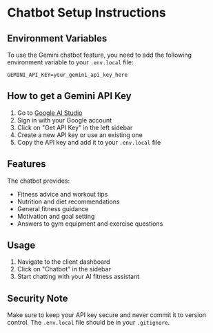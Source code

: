 # Chatbot Setup Instructions

## Environment Variables

To use the Gemini chatbot feature, you need to add the following environment variable to your `.env.local` file:

```
GEMINI_API_KEY=your_gemini_api_key_here
```

## How to get a Gemini API Key

1. Go to [Google AI Studio](https://aistudio.google.com/)
2. Sign in with your Google account
3. Click on "Get API Key" in the left sidebar
4. Create a new API key or use an existing one
5. Copy the API key and add it to your `.env.local` file

## Features

The chatbot provides:
- Fitness advice and workout tips
- Nutrition and diet recommendations
- General fitness guidance
- Motivation and goal setting
- Answers to gym equipment and exercise questions

## Usage

1. Navigate to the client dashboard
2. Click on "Chatbot" in the sidebar
3. Start chatting with your AI fitness assistant

## Security Note

Make sure to keep your API key secure and never commit it to version control. The `.env.local` file should be in your `.gitignore`.
